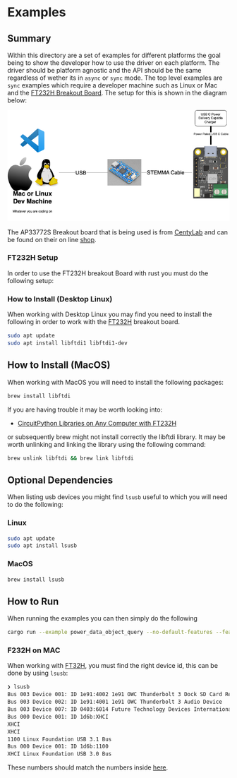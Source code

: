 # Examples

## Summary

Within this directory are a set of examples for different platforms the goal being to show the developer how to use the driver on each platform. The driver should be platform agnostic and the API should be the same regardless of wether its in `async` or `sync` mode. The top level examples are `sync` examples which require a developer machine such as Linux or Mac and the [FT232H Breakout Board](https://www.adafruit.com/product/2264?srsltid=AfmBOoqZKJGbxdDMfqFI-Ee3Zng37fVCyA3U3QFtUmqNaYjc6E0aB_gg). The setup for this is shown in the diagram below:

![Dev Setup](../docs/examples-dev-setup.drawio.png)

The AP33772S Breakout board that is being used is from [CentyLab](https://github.com/CentyLab) and can be found on their on line [shop](https://hackaday.io/project/201953-rotopd-usb-c-pd-31-breakout-i2c).

### FT232H Setup

In order to use the FT232H breakout Board with rust you must do the following setup:

### How to Install (Desktop Linux)

When working with Desktop Linux you may find you need to install the following in order to work with the [FT232H](https://www.adafruit.com/product/2264) breakout board.

```bash
sudo apt update
sudo apt install libftdi1 libftdi1-dev
```

## How to Install (MacOS)

When working with MacOS you will need to install the following packages:

```bash
brew install libftdi
```

If you are having trouble it may be worth looking into:

- [CircuitPython Libraries on Any Computer with FT232H](https://learn.adafruit.com/circuitpython-on-any-computer-with-ft232h/mac-osx)

or subsequently brew might not install correctly the libftdi library. It may be worth unlinking and linking the library using the following command:

```bash
brew unlink libftdi && brew link libftdi
```

## Optional Dependencies

When listing usb devices you might find `lsusb` useful to which you will need to do the following:

### Linux

```bash
sudo apt update
sudo apt install lsusb
```

### MacOS

```bash
brew install lsusb
```

## How to Run

When running the examples you can then simply do the following

```bash
cargo run --example power_data_object_query --no-default-features --features sync
```

### F232H on MAC

When working with [FT32H](https://www.adafruit.com/product/2264), you must find the right device id, this can be done by using `lsusb`:

```bash
❯ lsusb
Bus 003 Device 001: ID 1e91:4002 1e91 OWC Thunderbolt 3 Dock SD Card Reader  Serial: 000000001616
Bus 003 Device 002: ID 1e91:4001 1e91 OWC Thunderbolt 3 Audio Device
Bus 003 Device 007: ID 0403:6014 Future Technology Devices International Limited Composite Device # This is the device here!!
Bus 000 Device 001: ID 1d6b:XHCI
XHCI
XHCI
1100 Linux Foundation USB 3.1 Bus
Bus 000 Device 001: ID 1d6b:1100
XHCI Linux Foundation USB 3.0 Bus
```

These numbers should match the numbers inside [here](../utils/src/lib.rs).
